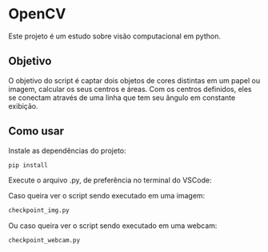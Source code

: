 # OpenCV
Este projeto é um estudo sobre visão computacional em python.

## Objetivo
O objetivo do script é captar dois objetos de cores distintas em um papel ou imagem, calcular os seus centros e áreas. Com os centros definidos, eles se conectam através de uma linha que tem seu ângulo em constante exibição.

## Como usar
Instale as dependências do projeto: 
```python
pip install 
```
Execute o arquivo .py, de preferência no terminal do VSCode:

Caso queira ver o script sendo executado em uma imagem:
```cmd
checkpoint_img.py
```
Ou caso queira ver o script sendo executado em uma webcam:
```cmd
checkpoint_webcam.py
```
